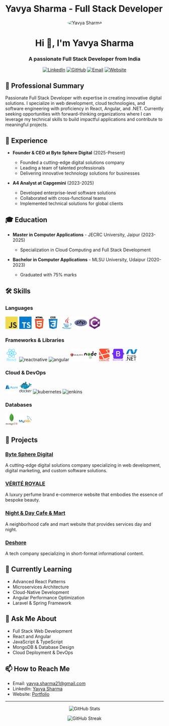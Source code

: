 # Yavya Sharma - Full Stack Developer

<div align="center">
  <img src="profile.jpg" alt="Yavya Sharma" width="200" style="border-radius: 50%;" />
</div>

<h1 align="center">Hi 👋, I'm Yavya Sharma</h1>
<h3 align="center">A passionate Full Stack Developer from India</h3>

<p align="center">
  <a href="https://linkedin.com/in/yavya-sharma-863225165"><img src="https://img.shields.io/badge/LinkedIn-0077B5?style=for-the-badge&logo=linkedin&logoColor=white" alt="LinkedIn"/></a>
  <a href="https://github.com/devYavya"><img src="https://img.shields.io/badge/GitHub-100000?style=for-the-badge&logo=github&logoColor=white" alt="GitHub"/></a>
  <a href="mailto:yavya.sharma21@gmail.com"><img src="https://img.shields.io/badge/Email-D14836?style=for-the-badge&logo=gmail&logoColor=white" alt="Email"/></a>
  <a href="https://bytespheredigital.com"><img src="https://img.shields.io/badge/Website-4285F4?style=for-the-badge&logo=google-chrome&logoColor=white" alt="Website"/></a>
</p>

## 💼 Professional Summary

Passionate Full Stack Developer with expertise in creating innovative digital solutions. I specialize in web development, cloud technologies, and software engineering with proficiency in React, Angular, and .NET. Currently seeking opportunities with forward-thinking organizations where I can leverage my technical skills to build impactful applications and contribute to meaningful projects.

## 🔭 Experience

- **Founder & CEO at Byte Sphere Digital** (2025-Present)
  - Founded a cutting-edge digital solutions company
  - Leading a team of talented professionals
  - Delivering innovative technology solutions for businesses

- **A4 Analyst at Capgemini** (2023-2025)
  - Developed enterprise-level software solutions
  - Collaborated with cross-functional teams
  - Implemented technical solutions for global clients

## 🎓 Education

- **Master in Computer Applications** - JECRC University, Jaipur (2023-2025)
  - Specialization in Cloud Computing and Full Stack Development

- **Bachelor in Computer Applications** - MLSU University, Udaipur (2020-2023)
  - Graduated with 75% marks

## 🛠️ Skills

### Languages

<p align="left">
  <img src="https://raw.githubusercontent.com/devicons/devicon/master/icons/javascript/javascript-original.svg" alt="javascript" width="40" height="40"/>
  <img src="https://raw.githubusercontent.com/devicons/devicon/master/icons/typescript/typescript-original.svg" alt="typescript" width="40" height="40"/>
  <img src="https://raw.githubusercontent.com/devicons/devicon/master/icons/html5/html5-original-wordmark.svg" alt="html5" width="40" height="40"/>
  <img src="https://raw.githubusercontent.com/devicons/devicon/master/icons/css3/css3-original-wordmark.svg" alt="css3" width="40" height="40"/>
  <img src="https://raw.githubusercontent.com/devicons/devicon/master/icons/java/java-original.svg" alt="java" width="40" height="40"/>
  <img src="https://raw.githubusercontent.com/devicons/devicon/master/icons/php/php-original.svg" alt="php" width="40" height="40"/>
  <img src="https://raw.githubusercontent.com/devicons/devicon/master/icons/csharp/csharp-original.svg" alt="csharp" width="40" height="40"/>
</p>

### Frameworks & Libraries

<p align="left">
  <img src="https://raw.githubusercontent.com/devicons/devicon/master/icons/react/react-original-wordmark.svg" alt="react" width="40" height="40"/>
  <img src="https://reactnative.dev/img/header_logo.svg" alt="reactnative" width="40" height="40"/>
  <img src="https://angular.io/assets/images/logos/angular/angular.svg" alt="angular" width="40" height="40"/>
  <img src="https://raw.githubusercontent.com/devicons/devicon/master/icons/angularjs/angularjs-original-wordmark.svg" alt="angularjs" width="40" height="40"/>
  <img src="https://raw.githubusercontent.com/devicons/devicon/master/icons/nodejs/nodejs-original-wordmark.svg" alt="nodejs" width="40" height="40"/>
  <img src="https://raw.githubusercontent.com/devicons/devicon/master/icons/laravel/laravel-plain-wordmark.svg" alt="laravel" width="40" height="40"/>
  <img src="https://raw.githubusercontent.com/devicons/devicon/master/icons/bootstrap/bootstrap-plain-wordmark.svg" alt="bootstrap" width="40" height="40"/>
  <img src="https://raw.githubusercontent.com/devicons/devicon/master/icons/dot-net/dot-net-original-wordmark.svg" alt="dotnet" width="40" height="40"/>
</p>

### Cloud & DevOps

<p align="left">
  <img src="https://raw.githubusercontent.com/devicons/devicon/master/icons/azure/azure-original-wordmark.svg" alt="azure" width="40" height="40"/>
  <img src="https://raw.githubusercontent.com/devicons/devicon/master/icons/docker/docker-original-wordmark.svg" alt="docker" width="40" height="40"/>
  <img src="https://www.vectorlogo.zone/logos/kubernetes/kubernetes-icon.svg" alt="kubernetes" width="40" height="40"/>
  <img src="https://www.vectorlogo.zone/logos/jenkins/jenkins-icon.svg" alt="jenkins" width="40" height="40"/>
</p>

### Databases

<p align="left">
  <img src="https://raw.githubusercontent.com/devicons/devicon/master/icons/mongodb/mongodb-original-wordmark.svg" alt="mongodb" width="40" height="40"/>
  <img src="https://raw.githubusercontent.com/devicons/devicon/master/icons/mysql/mysql-original-wordmark.svg" alt="mysql" width="40" height="40"/>
</p>

## 🚀 Projects

### [Byte Sphere Digital](https://bytespheredigital.com)
A cutting-edge digital solutions company specializing in web development, digital marketing, and custom software solutions.

### [VÉRITÉ ROYALE](https://verite-royale.netlify.app/)
A luxury perfume brand e-commerce website that embodies the essence of bespoke beauty.

### [Night & Day Cafe & Mart](https://night-day-cafe-face.onrender.com/)
A neighborhood cafe and mart website that provides services day and night.

### [Deshore](https://deshore.in)
A tech company specializing in short-format informational content.

## 🌱 Currently Learning

- Advanced React Patterns
- Microservices Architecture
- Cloud-Native Development
- Angular Performance Optimization
- Laravel & Spring Framework

## 💬 Ask Me About

- Full Stack Web Development
- React and Angular
- JavaScript & TypeScript
- MongoDB & Database Design
- Cloud Deployment & DevOps

## 📫 How to Reach Me

- Email: yavya.sharma21@gmail.com
- LinkedIn: [Yavya Sharma](https://linkedin.com/in/yavya-sharma-863225165)
- Website: [Portfolio](https://yavyasharma.netlify.app)

---

<p align="center">
  <img src="https://github-readme-stats.vercel.app/api?username=devYavya&show_icons=true&theme=radical" alt="GitHub Stats" />
</p>

<p align="center">
  <img src="https://github-readme-streak-stats.herokuapp.com/?user=devYavya&theme=dark" alt="GitHub Streak" />
</p>
